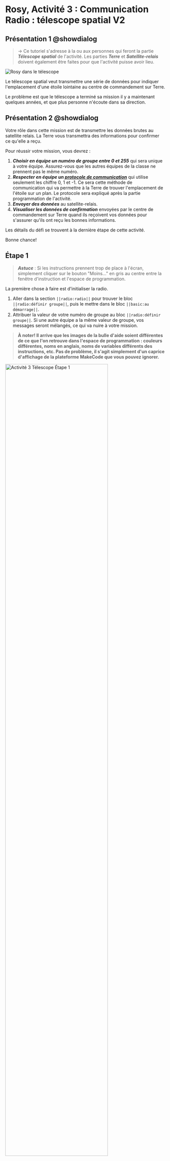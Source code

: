 # Rosy, Activité 3 : Communication Radio : télescope spatial V2

## Présentation 1 @showdialog

> -> Ce tutoriel s'adresse à la ou aux personnes qui feront la partie ***Télescope spatial*** de l'activité. Les parties ***Terre*** et ***Satellite-relais*** doivent également être faites pour que l'activité puisse avoir lieu.

![Rosy dans le télescope](https://raw.githubusercontent.com/GenieLabMtl/Rosy_microbit/master/static/images/Activity_03/Rosy_Satellite.png)

Le télescope spatial veut transmettre une série de données pour indiquer l'emplacement d'une étoile lointaine au centre de commandement sur Terre.

Le problème est que le télescope a terminé sa mission il y a maintenant quelques années, et que plus personne n'écoute dans sa direction.


## Présentation 2 @showdialog

Votre rôle dans cette mission est de transmettre les données brutes au satellite relais. La Terre vous transmettra des informations pour confirmer ce qu'elle a reçu.

Pour réussir votre mission, vous devrez :

1. ***Choisir en équipe un numéro de groupe entre 0 et 255*** qui sera unique à votre équipe. Assurez-vous que les autres équipes de la classe ne prennent pas le même numéro.
2. ***Respecter en équipe un [protocole de communication](https://fr.wikipedia.org/wiki/Protocole_de_communication)*** qui utilise seulement les chiffre 0, 1 et -1. Ce sera cette méthode de communication qui va permettre à la Terre de trouver l'emplacement de l'étoile sur un plan. Le protocole sera expliqué après la partie programmation de l'activité.
3. ***Envoyer des données*** au satellite-relais.
4. ***Visualiser les données de confirmation*** envoyées par le centre de commandement sur Terre quand ils reçoivent vos données pour s'assurer qu'ils ont reçu les bonnes informations.

Les détails du défi se trouvent à la dernière étape de cette activité.

Bonne chance!


## Étape 1

> ***Astuce*** : Si les instructions prennent trop de place à l'écran, simplement cliquer sur le bouton "Moins..." en gris au centre entre la fenêtre d'instruction et l'espace de programmation.

La première chose à faire est d'initialiser la radio.

1. Aller dans la section ``||radio:radio||`` pour trouver le bloc ``||radio:définir groupe||``, puis le mettre dans le bloc ``||basic:au démarrage||``.
2. Attribuer la valeur de votre numéro de groupe au bloc ``||radio:définir groupe||``. Si une autre équipe a la même valeur de groupe, vos messages seront mélangés, ce qui va nuire à votre mission.

>**À noter! Il arrive que les images de la bulle d'aide soient différentes de ce que l'on retrouve dans l'espace de programmation : couleurs différentes, noms en anglais, noms de variables différents des instructions, etc. Pas de problème, il s'agit simplement d'un caprice d'affichage de la plateforme MakeCode que vous pouvez ignorer.**

<img alt="Activité 3 Télescope Étape 1" src="https://raw.githubusercontent.com/GenieLabMtl/Rosy_microbit/master/static/images/Activity_03/Rosy_Act3_Telescope_01.gif" width="80%">

```blocks
radio.setGroup(0)
```

## Étape 2

Lorsqu'une donnée est reçue du centre de contrôle sur la Terre, nous voulons la voir affichée. 

1. Toujours dans la section ``||radio:radio||``, trouver le bloc ``||radio:quand une donnée est reçue par radio receivedString||`` et le glisser dans la page de programmation.
2. Ensuite, aller dans ``||logic:logique||`` pour trouver le bloc ``||logic:si <vrai> alors||`` et le mettre dans le bloc radio qu'on vient de prendre.
3. Cliquer sur le "+" pour ajouter 4 autres sections "sinon" dans ce bloc.

<img alt="Activité 3 Télescope Étape 2" src="https://raw.githubusercontent.com/GenieLabMtl/Rosy_microbit/master/static/images/Activity_03/Rosy_Act3_Telescope_02.gif" width="80%">

```blocks
radio.onReceivedString(function (receivedString) {
    if (True) {
    
    } else if (True) {
        
    } else if (True) {
        
    } else if (True) {
        
    } else {
        
    }
})
```

## Étape 3

Les données qui seront reçues peuvent être "n" pour Nord, "e" pour Est, "s" pour Sud, "o" pour Ouest, et "v" pour Valider. Lorsque nous recevrons ces lettres – qui sont appelées [chaînes de caractères](https://fr.wikipedia.org/wiki/Cha%C3%AEne_de_caract%C3%A8res) en programmation –, nous voudrons afficher sur le micro:bit une image qui lui correspond. Commençons par "n".

1. Aller dans la section ``||logic:logique||``, y trouver ``||logic:" " = " "||``, et le glisser à la place du premier ``||logic:<vrai>||``.
2. Dans le cercle de gauche, glisser la variable ``||variables:receivedString||`` qui se trouve dans ``||radio:quand une donnée est reçue par radio||``.
3. Dans le cercle de droite, inscrire "n".
4. Dans la section ``||basic:base||``, trouver le bloc ``||basic:montrer la flèche||`` et la mettre dans ce bloc.
5. Choisir "Nord" dans ce bloc.

<img alt="Activité 3 Télescope Étape 3" src="https://raw.githubusercontent.com/GenieLabMtl/Rosy_microbit/master/static/images/Activity_03/Rosy_Act3_Telescope_03.gif" width="80%">

```blocks
radio.onReceivedString(function (receivedString) {
    if (receivedString == "n") {
        basic.showArrow(ArrowNames.North)
    } else if (True) {

    } else if (True) {
 
    } else if (True) {
       
    } else {
        
    }
})
```

## Étape 4

Refaire la même chose pour les autres lettres "e" Est, "s" Sud, et "o" Ouest.

<img alt="Activité 3 Télescope Étape 4" src="https://raw.githubusercontent.com/GenieLabMtl/Rosy_microbit/master/static/images/Activity_03/Rosy_Act3_Telescope_04.gif" width="80%">

```blocks
radio.onReceivedString(function (receivedString) {
    if (receivedString == "n") {
        basic.showArrow(ArrowNames.North)
    } else if (receivedString == "e") {
        basic.showArrow(ArrowNames.East)
    } else if (receivedString == "s") {
        basic.showArrow(ArrowNames.South)
    } else if (receivedString == "o") {
        basic.showArrow(ArrowNames.West)
    } else {
        
    }
})
```


## Étape 5

Si ce que nous recevons n'est pas une de ces quatre lettres, faisons afficher un symbole de validation.

1. Dans la section ``||basic:base||``, trouver le bloc ``||basic:montrer l'icône||`` et la mettre dans la section ``||logic:sinon||`` du bloc.
2. Choisir l'image qui montre un crochet de validation.

<img alt="Activité 3 Télescope Étape 5" src="https://raw.githubusercontent.com/GenieLabMtl/Rosy_microbit/master/static/images/Activity_03/Rosy_Act3_Telescope_05.gif" width="80%">

```blocks
radio.onReceivedString(function (receivedString) {
    if (receivedString == "n") {
        basic.showArrow(ArrowNames.North)
    } else if (receivedString == "e") {
        basic.showArrow(ArrowNames.East)
    } else if (receivedString == "s") {
        basic.showArrow(ArrowNames.South)
    } else if (receivedString == "o") {
        basic.showArrow(ArrowNames.West)
    } else {
        basic.showIcon(IconNames.Yes)
    }
})
```

## Étape 6

Finalement, nous voulons nettoyer l'écran une fois l'information reçue.

1. Trouver le bloc ``||basic:pause (ms)||`` et le mettre après et en dehors du multibloc ``||logic:si <> alors||``, puis y inscrire le nombre 200.
2. Trouver le bloc ``||basic:effacer l'écran||`` et le mettre à la suite.

<img alt="Activité 3 Télescope Étape 6" src="https://raw.githubusercontent.com/GenieLabMtl/Rosy_microbit/master/static/images/Activity_03/Rosy_Act3_Telescope_06.gif" width="80%">

```blocks
radio.onReceivedString(function (receivedString) {
    if (receivedString == "n") {
        basic.showArrow(ArrowNames.North)
    } else if (receivedString == "e") {
        basic.showArrow(ArrowNames.East)
    } else if (receivedString == "s") {
        basic.showArrow(ArrowNames.South)
    } else if (receivedString == "o") {
        basic.showArrow(ArrowNames.West)
    } else {
        basic.showIcon(IconNames.Yes)
    }
    basic.pause(200)
    basic.clearScreen()
})
```

## Étape 7

Il faut maintenant pouvoir transmettre des données qui seront retransmises par le satellite-relais. Puisque nous pouvons envoyer trois types de caractères (0,1 et -1), il faudra faire trois groupes de blocs similaires. Voici comment faire le premier :

1. Dans ``||input:entrée||``, prendre le bloc ``||input:lorsque le bouton A est pressé||``.
2. Y insérer le bloc ``||radio:envoyer la valeur "" = 0 par radio||``.
3. Inscrire "relais" à gauche du "=", et laisser le chiffre à 0.

<img alt="Activité 3 Télescope Étape 7" src="https://raw.githubusercontent.com/GenieLabMtl/Rosy_microbit/master/static/images/Activity_03/Rosy_Act3_Telescope_07.gif" width="80%">

```blocks
input.onButtonPressed(Button.A, function () {
    radio.sendValue("relais", 0)
})
```

## Étape 8

Quand nous envoyons une donnée, elle s'affiche à l'écran, puis l'écran est nettoyé. Commençons par "0".

Dans la section ``||basic:base||`` :
1. Trouver le bloc ``||basic:montrer nombre 0||`` et le mettre sous ``||radio:envoyer la valeur||``.
2. Trouver le bloc ``||basic:pause (ms)||`` et le mettre à la suite, puis y inscrire le nombre 100.
3. Trouver le bloc ``||basic:effacer l'écran||`` et le mettre à la suite.

<img alt="Activité 3 Télescope Étape 8" src="https://raw.githubusercontent.com/GenieLabMtl/Rosy_microbit/master/static/images/Activity_03/Rosy_Act3_Telescope_08.gif" width="80%">

```blocks
input.onButtonPressed(Button.A, function () {
    radio.sendValue("relais", 0)
    basic.showNumber(0)
    basic.pause(100)
    basic.clearScreen()
})
```

## Étape 9

Refaire la même chose qu'à l'étape précédente, mais cette fois pour le "1". La fonction *Dupliquer* va nous aider.

1. Sur le bloc ``||input:lorsque le bouton A est pressé||`` que nous avons créé à l'étape précédente, faire clic droit, puis Dupliquer.
2. Changer le ``||input:bouton A||`` pour le ``||input:bouton B||``.
3. Changer le 0 pour 1 aux deux endroits où il apparait.

<!-- 1. Dans ``||input:entrée||``, prendre le bloc ``||input:lorsque le bouton A est pressé||`` et changer le "A" pour "B".
2. Y insérer le bloc ``||radio:envoyer la valeur "" = 0 par radio||``.
3. Inscrire "relais" à gauche du "=", et changer le chiffre à 1.
4. Trouver le bloc ``||basic:montrer nombre 0||`` et le mettre sous ``||radio:envoyer la valeur||``, puis attribuer le nombre 1.
5. Trouver le bloc ``||basic:pause (ms)||`` et le mettre à la suite, puis y inscrire le nombre 100.
6. Trouver le bloc ``||basic:effacer l'écran||`` et le mettre à la suite. -->

<img alt="Activité 3 Télescope Étape 9" src="https://raw.githubusercontent.com/GenieLabMtl/Rosy_microbit/master/static/images/Activity_03/Rosy_Act3_Telescope_09.gif" width="80%">

```blocks
input.onButtonPressed(Button.B, function () {
    radio.sendValue("relais", 1)
    basic.showNumber(1)
    basic.pause(100)
    basic.clearScreen()
})
```

## Étape 10

Refaire encore la même chose, mais cette fois pour le "-1".

1. Sur le bloc ``||input:lorsque le bouton A est pressé||``, faire clic droit, puis Dupliquer.
2. Changer le ``||input:bouton A||`` pour le ``||input:bouton A+B||``.
3. Changer le 0 pour -1 aux deux endroits où il apparait.

<img alt="Activité 3 Télescope Étape 10" src="https://raw.githubusercontent.com/GenieLabMtl/Rosy_microbit/master/static/images/Activity_03/Rosy_Act3_Telescope_10.gif" width="80%">

```blocks
input.onButtonPressed(Button.AB, function () {
    radio.sendValue("relais", -1)
    basic.showNumber(-1)
    basic.pause(100)
    basic.clearScreen()
})
```

## Étape 11 @showhint

Voilà, le code est maintenant prêt! Le voici au complet. N'oubliez pas de faire dérouler l'image d'aide vers le bas pour le voir au complet.


```blocks
input.onButtonPressed(Button.A, function () {
    radio.sendValue("relais", 0)
    basic.showNumber(0)
    basic.pause(100)
    basic.clearScreen()
})
input.onButtonPressed(Button.AB, function () {
    radio.sendValue("relais", -1)
    basic.showNumber(-1)
    basic.pause(100)
    basic.clearScreen()
})
radio.onReceivedString(function (receivedString) {
    if (receivedString == "n") {
        basic.showArrow(ArrowNames.North)
    } else if (receivedString == "e") {
        basic.showArrow(ArrowNames.East)
    } else if (receivedString == "s") {
        basic.showArrow(ArrowNames.South)
    } else if (receivedString == "o") {
        basic.showArrow(ArrowNames.West)
    } else {
        basic.showIcon(IconNames.Yes)
    }
    basic.pause(200)
    basic.clearScreen()
})
input.onButtonPressed(Button.B, function () {
    radio.sendValue("relais", 1)
    basic.showNumber(1)
    basic.pause(100)
    basic.clearScreen()
})
radio.setGroup(0)
``` 

## Étape 12

Il ne reste qu'à téléverser le code sur le micro:bit, et vous êtes prêt·e.

Si vous avez besoin de vous rafraîchir la mémoire au sujet du téléversement du code, [voyez ici la vidéo aide-mémoire](https://youtu.be/H8utNPE3sJo) par GénieLab, et [voici la procédure détaillée](https://makecode.microbit.org/device/usb) dans la documentation de MakeCode (en anglais seulement).


## Étape 13 @showdialog

Lorsque vous et vos coéquipiers et coéquipières serez prêtes, vous pourrez commencer la mission comme telle, qui se trouve à la prochaine étape.
En attendant, vous pouvez :

1. Vous pratiquer pour maitriser les boutons.
2. Pouvez-vous trouver une façon d'améliorer l'affichage à l'écran du micro:bit?

Lorsque tout le monde est prêt, aller à la prochaine étape.

## Étape 14 @showdialog

Votre défi : guider l'équipe sur Terre pour qu'elle trouve la bonne étoile d'où provient le message, à l'aide de la carte suivante.

Voici le protocole de communication :

A) -1 veut dire une case vers la gauche
B) 1 veut dire une case vers la droite
C) Quand 0 est envoyé, ça veut dire que le déplacement horizontal est terminé, et qu'on commence le déplacement vertical
D) -1 veut alors dire une case vers le bas
E) 1 veut alors dire une case vers le haut
F) Pour vous assurer que les informations sont bien reçues, la Terre envoie un message de confirmation à chaque fois qu'elle reçoit un message : N pour vers le haut, S pour vers le bas, O pour vers la gauche, et E pour vers la droite.


1. La personne qui joue le rôle du télescope spatial (vous) choisit secrètement une étoile sur la carte.
2. En utilisant le l'étoile Polaire (centre de l'image) comme point de départ, donner des instructions pour que la Terre puisse correctement identifier cette étoile secrète.

Bonne chance!

![Charte des étoiles](https://raw.githubusercontent.com/GenieLabMtl/Rosy_microbit/master/static/images/Activity_03/ciel_etoiles_v3.jpg)
